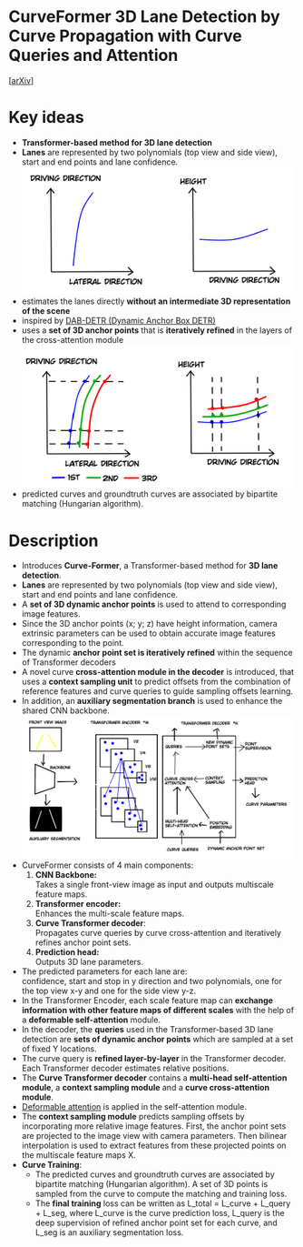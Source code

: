 # CurveFormer 3D Lane Detection by Curve Propagation with Curve Queries and Attention
[[arXiv](https://arxiv.org/abs/2209.07989)]

# Key ideas
- **Transformer-based method for 3D lane detection**
- **Lanes** are represented by two polynomials (top view and side view), start and end points and lane confidence.
![polynomials](polynomials.png)
- estimates the lanes directly **without an intermediate 3D representation of the scene**
- inspired by [DAB-DETR (Dynamic Anchor Box DETR)](https://arxiv.org/abs/2201.12329)
- uses a **set of 3D anchor points** that is **iteratively refined** in the layers of the cross-attention module
![anchor point set](anchor_point_set.png)
- predicted curves and groundtruth curves are associated by bipartite matching (Hungarian algorithm).

# Description
- Introduces **Curve-Former**, a Transformer-based method for **3D lane detection**.
- **Lanes** are represented by two polynomials (top view and side view), start and end points and lane confidence.
- A **set of 3D dynamic anchor points** is used to attend to corresponding image features. 
- Since the 3D anchor points (x; y; z) have height information, camera extrinsic parameters can be used to obtain accurate image features corresponding to the point.
- The dynamic **anchor point set is iteratively refined** within the sequence of Transformer decoders
- A novel curve **cross-attention module in the decoder** is introduced, that uses a **context sampling unit** to predict offsets from the combination of reference features and curve queries to guide sampling offsets learning. 
- In addition, an **auxiliary segmentation branch** is used to enhance the shared CNN backbone.
![architecture](architecture.png)
- CurveFormer consists of 4 main components:
  1. **CNN Backbone:**\
  Takes a single front-view image as input and outputs multiscale feature maps.
  1. **Transformer encoder:**\
  Enhances the multi-scale feature maps.
  1. **Curve Transformer decoder**:\
  Propagates curve queries by curve cross-attention and iteratively refines anchor point sets.
  1. **Prediction head:**\
  Outputs 3D lane parameters.
- The predicted parameters for each lane are:\
confidence, start and stop in y direction and two polynomials, one for the top view x-y and one for the side view y-z.
- In the Transformer Encoder, each scale feature map can **exchange information with other feature maps of different scales** with the help of a **deformable self-attention** module.
- In the decoder, the **queries** used in the Transformer-based 3D lane detection are **sets of dynamic anchor points** which are sampled at a set of fixed Y locations.
- The curve query is **refined layer-by-layer** in the Transformer decoder. Each Transformer decoder estimates relative positions.
- The **Curve Transformer decoder** contains a **multi-head self-attention module**, a **context sampling module** and a **curve cross-attention module**.
- [Deformable attention](https://arxiv.org/abs/2010.04159) is applied in the self-attention module.
- The **context sampling module** predicts sampling offsets by incorporating more relative image features. First, the anchor point sets are projected to the image view with camera parameters. Then bilinear interpolation is used to extract features from these projected points on the multiscale feature maps X. 
- **Curve Training**:
  - The predicted curves and groundtruth curves are associated by bipartite matching (Hungarian algorithm). A set of 3D points is sampled from the curve to compute the matching and training loss.
  - The **final training** loss can be written as L_total = L_curve + L_query + L_seg, where L_curve is the curve prediction loss, L_query is the deep supervision of refined anchor point set for each curve, and L_seg is an auxiliary segmentation loss.

